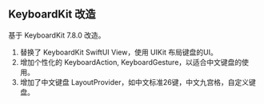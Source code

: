 ## KeyboardKit 改造

基于 KeyboardKit 7.8.0 改造。

1. 替换了 KeyboardKit SwiftUI View，使用 UIKit 布局键盘的UI。
2. 增加个性化的 KeyboardAction, KeyboardGesture，以适合中文键盘的使用。
3. 增加了中文键盘 LayoutProvider，如中文标准26键，中文九宫格，自定义键盘。

